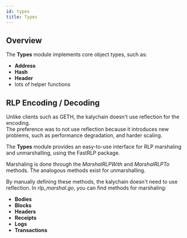 ```yaml
---
id: types 
title: Types
---
```


## Overview

The **Types** module implements core object types, such as:

* **Address**
* **Hash**
* **Header**
* lots of helper functions

## RLP Encoding / Decoding

Unlike clients such as GETH, the kalychain doesn't use reflection for the encoding.<br />
The preference was to not use reflection because it introduces new problems, such as performance
degradation, and harder scaling.

The **Types** module provides an easy-to-use interface for RLP marshaling and unmarshalling, using the FastRLP package.

Marshaling is done through the *MarshalRLPWith* and *MarshalRLPTo* methods. The analogous methods exist for
unmarshalling.

By manually defining these methods, the kalychain doesn't need to use reflection. In *rlp_marshal.go*, you can find
methods for marshaling:

* **Bodies**
* **Blocks**
* **Headers**
* **Receipts**
* **Logs**
* **Transactions**